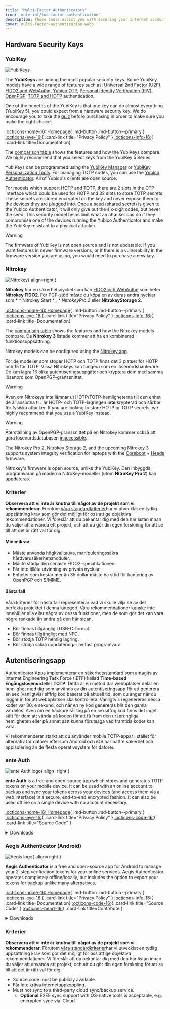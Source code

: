```yaml
---
title: "Multi-Factor Authenticators"
icon: 'material/two-factor-authentication'
description: These tools assist you with securing your internet accounts with Multi-Factor Authentication without sending your secrets to a third-party.
cover: multi-factor-authentication.webp
---
```


## Hardware Security Keys

### YubiKey

<div class="admonition recommendation" markdown>

![YubiKeys](assets/img/multi-factor-authentication/yubikey.png)

The **YubiKeys** are among the most popular security keys. Some YubiKey models have a wide range of features such as: [Universal 2nd Factor (U2F)](https://en.wikipedia.org/wiki/Universal_2nd_Factor), [FIDO2 and WebAuthn](basics/multi-factor-authentication.md#fido-fast-identity-online), [Yubico OTP](basics/multi-factor-authentication.md#yubico-otp), [Personal Identity Verification (PIV)](https://developers.yubico.com/PIV), [OpenPGP](https://developers.yubico.com/PGP), [TOTP and HOTP](https://developers.yubico.com/OATH) authentication.

One of the benefits of the YubiKey is that one key can do almost everything (YubiKey 5), you could expect from a hardware security key. We do encourage you to take the [quiz](https://yubico.com/quiz) before purchasing in order to make sure you make the right choice.

[:octicons-home-16: Homepage](https://yubico.com){ .md-button .md-button--primary }
[:octicons-eye-16:](https://yubico.com/support/terms-conditions/privacy-notice){ .card-link title="Privacy Policy" }
[:octicons-info-16:](https://docs.yubico.com){ .card-link title=Documentation}

</details>

</div>

The [comparison table](https://yubico.com/store/compare) shows the features and how the YubiKeys compare. We highly recommend that you select keys from the YubiKey 5 Series.

YubiKeys can be programmed using the [YubiKey Manager](https://yubico.com/support/download/yubikey-manager) or [YubiKey Personalization Tools](https://yubico.com/support/download/yubikey-personalization-tools). For managing TOTP codes, you can use the [Yubico Authenticator](https://yubico.com/products/yubico-authenticator). All of Yubico's clients are open source.

For models which support HOTP and TOTP, there are 2 slots in the OTP interface which could be used for HOTP and 32 slots to store TOTP secrets. These secrets are stored encrypted on the key and never expose them to the devices they are plugged into. Once a seed (shared secret) is given to the Yubico Authenticator, it will only give out the six-digit codes, but never the seed. This security model helps limit what an attacker can do if they compromise one of the devices running the Yubico Authenticator and make the YubiKey resistant to a physical attacker.

<div class="admonition warning" markdown>
<p class="admonition-title">Warning</p>

The firmware of YubiKey is not open source and is not updatable. If you want features in newer firmware versions, or if there is a vulnerability in the firmware version you are using, you would need to purchase a new key.

</div>

### Nitrokey

<div class="admonition recommendation" markdown>

![Nitrokey](assets/img/multi-factor-authentication/nitrokey.jpg){ align=right }

**Nitrokey** har en säkerhetsnyckel som kan [FIDO2 och WebAuthn](basics/multi-factor-authentication.md#fido-fast-identity-online) som heter **Nitrokey FIDO2**. För PGP-stöd måste du köpa en av deras andra nycklar som * * Nitrokey Start * *, * *NitrokeyPro 2** eller **NitrokeyStorage 2**.

[:octicons-home-16: Homepage](https://nitrokey.com){ .md-button .md-button--primary }
[:octicons-eye-16:](https://nitrokey.com/data-privacy-policy){ .card-link title="Privacy Policy" }
[:octicons-info-16:](https://docs.nitrokey.com){ .card-link title=Documentation}

</details>

</div>

The [comparison table](https://nitrokey.com/#comparison) shows the features and how the Nitrokey models compare. De **Nitrokey 3** listade kommer att ha en kombinerad funktionsuppsättning.

Nitrokey models can be configured using the [Nitrokey app](https://nitrokey.com/download).

För de modeller som stöder HOTP och TOTP finns det 3 platser för HOTP och 15 för TOTP. Vissa Nitrokeys kan fungera som en lösenordshanterare. De kan lagra 16 olika autentiseringsuppgifter och kryptera dem med samma lösenord som OpenPGP-gränssnittet.

<div class="admonition warning" markdown>
<p class="admonition-title">Warning</p>

Även om Nitrokeys inte lämnar ut HOTP/TOTP-hemligheterna till den enhet de är anslutna till, är HOTP- och TOTP-lagringen **inte** krypterad och sårbar för fysiska attacker. If you are looking to store HOTP or TOTP secrets, we highly recommend that you use a YubiKey instead.

</div>

<div class="admonition warning" markdown>
<p class="admonition-title">Warning</p>

Återställning av OpenPGP-gränssnittet på en Nitrokey kommer också att göra lösenordsdatabasen [inaccessible](https://docs.nitrokey.com/pro/linux/factory-reset).

</div>

The Nitrokey Pro 2, Nitrokey Storage 2, and the upcoming Nitrokey 3 supports system integrity verification for laptops with the [Coreboot](https://coreboot.org) + [Heads](https://osresearch.net) firmware.

Nitrokey's firmware is open source, unlike the YubiKey. Den inbyggda programvaran på moderna NitroKey-modeller (utom **NitroKey Pro 2**) kan uppdateras.

### Kriterier

**Observera att vi inte är knutna till något av de projekt som vi rekommenderar.** Förutom [våra standardkriterier](about/criteria.md)har vi utvecklat en tydlig uppsättning krav som gör det möjligt för oss att ge objektiva rekommendationer. Vi föreslår att du bekantar dig med den här listan innan du väljer att använda ett projekt, och att du gör din egen forskning för att se till att det är rätt val för dig.

#### Minimikrav

- Måste använda högkvalitativa, manipuleringssäkra hårdvarusäkerhetsmoduler.
- Måste stödja den senaste FIDO2-specifikationen.
- Får inte tillåta utvinning av privata nycklar.
- Enheter som kostar mer än 35 dollar måste ha stöd för hantering av OpenPGP och S/MIME.

#### Bästa fall

Våra kriterier för bästa fall representerar vad vi skulle vilja se av det perfekta projektet i denna kategori. Våra rekommendationer kanske inte innehåller alla eller några av dessa funktioner, men de som gör det kan vara högre rankade än andra på den här sidan.

- Bör finnas tillgänglig i USB-C-format.
- Bör finnas tillgängligt med NFC.
- Bör stödja TOTP hemlig lagring.
- Bör stödja säkra uppdateringar av fast programvara.

## Autentiseringsapp

Authenticator Apps implementerar en säkerhetsstandard som antagits av Internet Engineering Task Force (IETF) kallad **Time-based Engångslösenord**eller **TOTP**. Detta är en metod där webbplatser delar en hemlighet med dig som används av din autentiseringsapp för att generera en sex (vanligtvis) siffrig kod baserat på aktuell tid, som du anger när du loggar in för att webbplatsen ska kontrollera. Vanligtvis regenereras dessa koder var 30: e sekund, och när en ny kod genereras blir den gamla värdelös. Även om en hackare får tag på en sexsiffrig kod finns det inget sätt för dem att vända på koden för att få fram den ursprungliga hemligheten eller på annat sätt kunna förutsäga vad framtida koder kan vara.

Vi rekommenderar starkt att du använder mobila TOTP-appar i stället för alternativ för datorer eftersom Android och iOS har bättre säkerhet och appisolering än de flesta operativsystem för datorer.

### ente Auth

<div class="admonition recommendation" markdown>

![ente Auth logo](assets/img/multi-factor-authentication/ente-auth.png){ align=right }

**ente Auth** is a free and open-source app which stores and generates TOTP tokens on your mobile device. It can be used with an online account to backup and sync your tokens across your devices (and access them via a web interface) in a secure, end-to-end encrypted fashion. It can also be used offline on a single device with no account necessary.

[:octicons-home-16: Homepage](https://ente.io/auth){ .md-button .md-button--primary }
[:octicons-eye-16:](https://ente.io/privacy){ .card-link title="Privacy Policy" }
[:octicons-code-16:](https://github.com/ente-io/auth){ .card-link title="Source Code" }

<details class="downloads" markdown>
<summary>Downloads</summary>

- [:simple-googleplay: Google Play](https://play.google.com/store/apps/details?id=io.ente.auth)
- [:simple-appstore: App Store](https://apps.apple.com/app/id6444121398)
- [:simple-windows11: Windows](https://ente.io/download)
- [:simple-apple: macOS](https://ente.io/download)
- [:simple-linux: Linux](https://ente.io/download)
- [:simple-github: GitHub](https://github.com/ente-io/ente/releases)
- [:octicons-globe-16: Web](https://auth.ente.io)

</details>

</div>

### Aegis Authenticator (Android)

<div class="admonition recommendation" markdown>

![Aegis logo](assets/img/multi-factor-authentication/aegis.png){ align=right }

**Aegis Authenticator** is a free and open-source app for Android to manage your 2-step verification tokens for your online services. Aegis Authenticator operates completely offline/locally, but includes the option to export your tokens for backup unlike many alternatives.

[:octicons-home-16: Homepage](https://getaegis.app){ .md-button .md-button--primary }
[:octicons-eye-16:](https://getaegis.app/aegis/privacy.html){ .card-link title="Privacy Policy" }
[:octicons-info-16:](https://github.com/beemdevelopment/Aegis/wiki){ .card-link title=Documentation}
[:octicons-code-16:](https://github.com/beemdevelopment/Aegis){ .card-link title="Source Code" }
[:octicons-heart-16:](https://buymeacoffee.com/beemdevelopment){ .card-link title=Contribute }

<details class="downloads" markdown>
<summary>Downloads</summary>

- [:simple-googleplay: Google Play](https://play.google.com/store/apps/details?id=com.beemdevelopment.aegis)
- [:simple-github: GitHub](https://github.com/beemdevelopment/Aegis/releases)

</details>

</div>

### Kriterier

**Observera att vi inte är knutna till något av de projekt som vi rekommenderar.** Förutom [våra standardkriterier](about/criteria.md)har vi utvecklat en tydlig uppsättning krav som gör det möjligt för oss att ge objektiva rekommendationer. Vi föreslår att du bekantar dig med den här listan innan du väljer att använda ett projekt, och att du gör din egen forskning för att se till att det är rätt val för dig.

- Source code must be publicly available.
- Får inte kräva internetuppkoppling.
- Must not sync to a third-party cloud sync/backup service.
    - **Optional** E2EE sync support with OS-native tools is acceptable, e.g. encrypted sync via iCloud.
